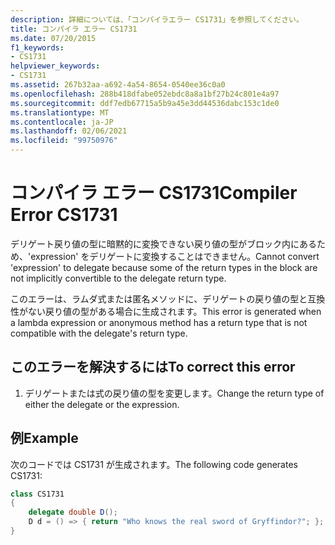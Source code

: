 ```yaml
---
description: 詳細については、「コンパイラエラー CS1731」を参照してください。
title: コンパイラ エラー CS1731
ms.date: 07/20/2015
f1_keywords:
- CS1731
helpviewer_keywords:
- CS1731
ms.assetid: 267b32aa-a692-4a54-8654-0540ee36c0a0
ms.openlocfilehash: 288b418dfabe052ebdc8a8a1bf27b24c801e4a97
ms.sourcegitcommit: ddf7edb67715a5b9a45e3dd44536dabc153c1de0
ms.translationtype: MT
ms.contentlocale: ja-JP
ms.lasthandoff: 02/06/2021
ms.locfileid: "99750976"
---
```

# <a name="compiler-error-cs1731"></a><span data-ttu-id="62f47-103">コンパイラ エラー CS1731</span><span class="sxs-lookup"><span data-stu-id="62f47-103">Compiler Error CS1731</span></span>

<span data-ttu-id="62f47-104">デリゲート戻り値の型に暗黙的に変換できない戻り値の型がブロック内にあるため、'expression' をデリゲートに変換することはできません。</span><span class="sxs-lookup"><span data-stu-id="62f47-104">Cannot convert 'expression' to delegate because some of the return types in the block are not implicitly convertible to the delegate return type.</span></span>  
  
 <span data-ttu-id="62f47-105">このエラーは、ラムダ式または匿名メソッドに、デリゲートの戻り値の型と互換性がない戻り値の型がある場合に生成されます。</span><span class="sxs-lookup"><span data-stu-id="62f47-105">This error is generated when a lambda expression or anonymous method has a return type that is not compatible with the delegate's return type.</span></span>  
  
## <a name="to-correct-this-error"></a><span data-ttu-id="62f47-106">このエラーを解決するには</span><span class="sxs-lookup"><span data-stu-id="62f47-106">To correct this error</span></span>  
  
1. <span data-ttu-id="62f47-107">デリゲートまたは式の戻り値の型を変更します。</span><span class="sxs-lookup"><span data-stu-id="62f47-107">Change the return type of either the delegate or the expression.</span></span>  
  
## <a name="example"></a><span data-ttu-id="62f47-108">例</span><span class="sxs-lookup"><span data-stu-id="62f47-108">Example</span></span>  

 <span data-ttu-id="62f47-109">次のコードでは CS1731 が生成されます。</span><span class="sxs-lookup"><span data-stu-id="62f47-109">The following code generates CS1731:</span></span>  
  
```csharp  
class CS1731  
{  
    delegate double D();  
    D d = () => { return "Who knows the real sword of Gryffindor?"; };  
}  
```
